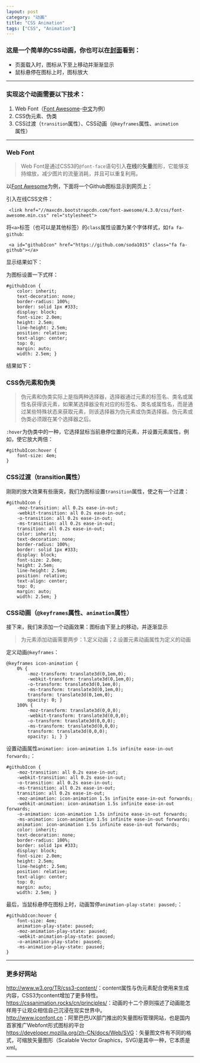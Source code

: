 ```yaml
---
layout: post
category: "动画"
title: "CSS Animation"
tags: ["CSS", "Animation"]
---
```


### 这是一个简单的CSS动画，你也可以在[封面][frontCover]看到：

* 页面载入时，图标从下至上移动并渐渐显示
* 鼠标悬停在图标上时，图标放大

<a id="myGithub" href="https://github.com/soda1015" class="fa fa-github"></a>

****************************

### 实现这个动画需要以下技术：

1. Web Font（[Font Awesome][fontawesome]-[中文][fontawesomecn]为例）
2. CSS伪元素、伪类
3. CSS过渡（`transition`属性）、CSS动画（`@keyframes`属性、`animation`属性）

****************************

### Web Font

>   Web Font是通过CSS3的`@font-face`语句引入**在线**的**矢量**图形，它能够支持缩放，减少图片的流量消耗，并且可以重复利用。

以[Font Awesome][fontawesome]为例，下面将一个Github图标显示到网页上：

引入在线CSS文件：

     <link href="//maxcdn.bootstrapcdn.com/font-awesome/4.3.0/css/font-awesome.min.css" rel="stylesheet">

将`<a>`标签（也可以是其他标签）的`class`属性设置为某个字体样式，如`fa fa-github`:

     <a id="githubIcon" href="https://github.com/soda1015" class="fa fa-github"></a>

显示结果如下：

<a id="githubIcon" href="https://github.com/soda1015" class="fa fa-github"></a>

为图标设置一下式样：

    #githubIcon {
        color: inherit;
        text-decoration: none;
        border-radius: 100%;
        border: solid 1px #333;
        display: block;
        font-size: 2.0em;
        height: 2.5em;
        line-height: 2.5em;
        position: relative;
        text-align: center;
        top: 0;
        margin: auto;
        width: 2.5em; }

结果如下：

<a id="githubIcon1" href="https://github.com/soda1015" class="fa fa-github"></a>

### CSS伪元素和伪类

>   伪元素和伪类实际上是指两种选择器，选择器通过元素的标签名、类名或属性名获得该元素，如果某选择器没有对应的标签名、类名或属性名，而是通过某些特殊状态来获取元素，则该选择器为伪元素或伪类选择器。伪元素或伪类必须跟在某个选择器之后。

`:hover`为伪类中的一种，它选择鼠标当前悬停位置的元素，并设置元素属性，例如，使它放大两倍：

    #githubIcon:hover {
        font-size: 4em;
    }

<a id="githubIcon2" href="https://github.com/soda1015" class="fa fa-github"></a>

### CSS过渡（transition属性）

刚刚的放大效果有些唐突，我们为图标设置`transition`属性，使之有一个过渡：

    #githubIcon {
        -moz-transition: all 0.2s ease-in-out;
        -webkit-transition: all 0.2s ease-in-out;
        -o-transition: all 0.2s ease-in-out;
        -ms-transition: all 0.2s ease-in-out;
        transition: all 0.2s ease-in-out;
        color: inherit;
        text-decoration: none;
        border-radius: 100%;
        border: solid 1px #333;
        display: block;
        font-size: 2.0em;
        height: 2.5em;
        line-height: 2.5em;
        position: relative;
        text-align: center;
        top: 0;
        margin: auto;
        width: 2.5em; }

<a id="githubIcon3" href="https://github.com/soda1015" class="fa fa-github"></a>

### CSS动画（`@keyframes`属性、`animation`属性）

接下来，我们来添加一个动画效果：图标由下至上的移动，并逐渐显示

>   为元素添加动画需要两步：1.定义动画；2.设置元素动画属性为定义的动画

定义动画`@keyframes`：

    @keyframes icon-animation {
        0% {
            -moz-transform: translate3d(0,1em,0);
            -webkit-transform: translate3d(0,1em,0);
            -o-transform: translate3d(0,1em,0);
            -ms-transform: translate3d(0,1em,0);
            transform: translate3d(0,1em,0);
            opacity: 0; }
        100% {
            -moz-transform: translate3d(0,0,0);
            -webkit-transform: translate3d(0,0,0);
            -o-transform: translate3d(0,0,0);
            -ms-transform: translate3d(0,0,0);
            transform: translate3d(0,0,0);
            opacity: 1; } }

设置动画属性`animation: icon-animation 1.5s infinite ease-in-out forwards;`：

    #githubIcon {
        -moz-transition: all 0.2s ease-in-out;
        -webkit-transition: all 0.2s ease-in-out;
        -o-transition: all 0.2s ease-in-out;
        -ms-transition: all 0.2s ease-in-out;
        transition: all 0.2s ease-in-out;
        -moz-animation: icon-animation 1.5s infinite ease-in-out forwards;
        -webkit-animation: icon-animation 1.5s infinite ease-in-out forwards;
        -o-animation: icon-animation 1.5s infinite ease-in-out forwards;
        -ms-animation: icon-animation 1.5s infinite ease-in-out forwards;
        animation: icon-animation 1.5s infinite ease-in-out forwards;
        color: inherit;
        text-decoration: none;
        border-radius: 100%;
        border: solid 1px #333;
        display: block;
        font-size: 2.0em;
        height: 2.5em;
        line-height: 2.5em;
        position: relative;
        text-align: center;
        top: 0;
        margin: auto;
        width: 2.5em; }

最后，当鼠标悬停在图标上时，动画暂停`animation-play-state: paused;`：

    #githubIcon:hover {
        font-size: 4em;
        animation-play-state: paused;
        -moz-animation-play-state: paused;
        -webkit-animation-play-state: paused;
        -o-animation-play-state: paused;
        -ms-animation-play-state: paused;
    }


<a id="githubIcon4" href="https://github.com/soda1015" class="fa fa-github"></a>

**********************************

### 更多好网站
<http://www.w3.org/TR/css3-content/>：content属性与伪元素配合使用来生成内容，CSS3为content增加了更多特性。  
<https://cssanimation.rocks/cn/principles/>：动画的十二个原则描述了动画能怎样用于让观众相信自己沉浸在现实世界中。  
<http://www.iconfont.cn>：阿里巴巴UX部门推出的矢量图标管理网站，也是国内首家推广Webfont形式图标的平台  
<https://developer.mozilla.org/zh-CN/docs/Web/SVG>：矢量图文件有不同的格式，可缩放矢量图形（Scalable Vector Graphics，SVG)是其中一种，它本质是xml。

**********************************

[fontawesome]: http://fortawesome.github.io/Font-Awesome/
[fontawesomecn]:http://www.bootcss.com/p/font-awesome/
[frontCover]: http://blog.hipoplar.me/
